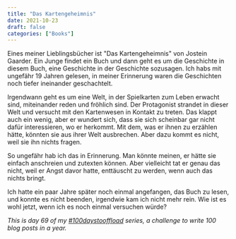 ```yaml
---
title: "Das Kartengeheimnis"
date: 2021-10-23
draft: false
categories: ["Books"]
---
```


Eines meiner Lieblingsbücher ist "Das Kartengeheimnis" von Jostein Gaarder. Ein Junge findet ein Buch und dann geht es um die Geschichte in diesem Buch, eine Geschichte in der Geschichte sozusagen. Ich habs mit ungefähr 19 Jahren gelesen, in meiner Erinnerung waren die Geschichten noch tiefer ineinander geschachtelt.

Irgendwann geht es um eine Welt, in der Spielkarten zum Leben erwacht sind, miteinander reden und fröhlich sind. Der Protagonist strandet in dieser Welt und versucht mit den Kartenwesen in Kontakt zu treten. Das klappt auch ein wenig, aber er wundert sich, dass sie sich scheinbar gar nicht dafür interessieren, wo er herkommt. Mit dem, was er ihnen zu erzählen hätte, könnten sie aus ihrer Welt ausbrechen. Aber dazu kommt es nicht, weil sie ihn nichts fragen.

So ungefähr hab ich das in Erinnerung. Man könnte meinen, er hätte sie einfach anschreien und zutexten können. Aber vielleicht tat er genau das nicht, weil er Angst davor hatte, enttäuscht zu werden, wenn auch das nichts bringt.

Ich hatte ein paar Jahre später noch einmal angefangen, das Buch zu lesen, und konnte es nicht beenden, irgendwie kam ich nicht mehr rein. Wie ist es wohl jetzt, wenn ich es noch einmal versuchen würde?

_This is day 69 of my [#100daystooffload](https://100daystooffload.com/) series, a challenge to write 100 blog posts in a year._